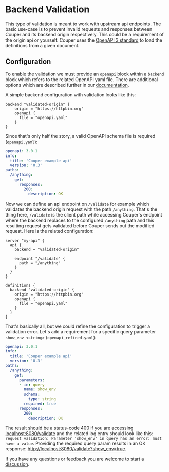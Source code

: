 # Backend Validation

This type of validation is meant to work with upstream api endpoints. The basic use-case is to prevent invalid requests
and responses between Couper and its backend origin respectively. This could be a requirement of the origin api or yourself.
Couper uses the [OpenAPI 3 standard](https://www.openapis.org/) to load the definitions from a given document.

## Configuration

To enable the validation we must provide an `openapi` block within a `backend` block which refers to the related OpenAPI yaml file.
There are additional options which are described further in our [documentation](https://github.com/avenga/couper/tree/master/docs#openapi_block).

A simple backend configuration with validation looks like this:

```hcl
backend "validated-origin" {
    origin = "https://httpbin.org"
    openapi {
      file = "openapi.yaml"
    }
}
```

Since that's only half the story, a valid OpenAPI schema file is required (`openapi.yaml`):

```yaml
openapi: 3.0.1
info:
  title: 'Couper example api'
  version: '0.3'
paths:
  /anything:
    get:
      responses:
        200:
          description: OK
```

Now we can define an api endpoint on `/validate` for example which validates the backend origin request with the path
`/anything`. That's the thing here, `/validate` is the client path while accessing Couper's endpoint where the backend
replaces to the configured `/anything` path and this resulting request gets validated before Couper sends out the
modified request. Here is the related configuration:

```hcl
server "my-api" {
  api {
    backend = "validated-origin"

    endpoint "/validate" {
      path = "/anything"
    }
  }
}

definitions {
  backend "validated-origin" {
    origin = "https://httpbin.org"
    openapi {
      file = "openapi.yaml"
    }
  }
}
```

That's basically all, but we could refine the configuration to trigger a validation error. Let's add a requirement for
a specific query parameter `show_env <string>` (`openapi_refined.yaml`): 

```yaml
openapi: 3.0.1
info:
  title: 'Couper example api'
  version: '0.3'
paths:
  /anything:
    get:
      parameters:
      - in: query
        name: show_env
        schema:
          type: string
        required: true
      responses:
        200:
          description: OK
```

The result should be a status-code 400 if you are accessing [localhost:8080/validate](http://localhost:8080/validate) and the related log
entry should look like this: `request validation: Parameter 'show_env' in query has an error: must have a value`.
Providing the required query param results in an OK response: [http://localhost:8080/validate?show_env=true](http://localhost:8080/validate?show_env=true).

If you have any questions or feedback you are welcome to start a [discussion](https://github.com/avenga/couper/discussions).
